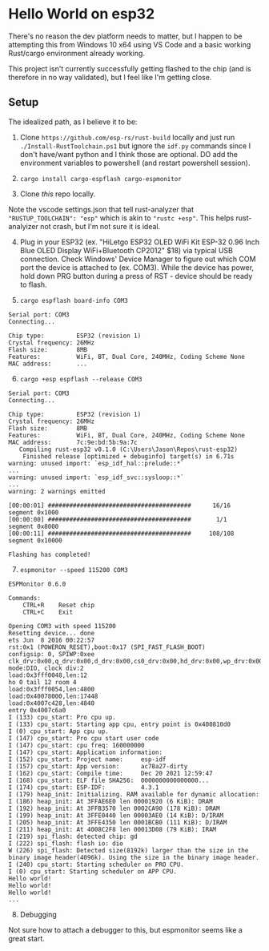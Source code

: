 
# Hello World on esp32

There's no reason the dev platform needs to matter, but I happen to be attempting this from Windows 10 x64 using VS Code and a basic working Rust/cargo environment already working.

This project isn't currently successfully getting flashed to the chip (and is therefore in no way validated), but I feel like I'm getting close.

## Setup

The idealized path, as I believe it to be:

1) Clone `https://github.com/esp-rs/rust-build` locally and just run `./Install-RustToolchain.ps1` but ignore the `idf.py` commands since I don't have/want python and I think those are optional.  DO add the environment variables to powershell (and restart powershell session).

2) `cargo install cargo-espflash cargo-espmonitor`

3) Clone _this_ repo locally.

Note the vscode settings.json that tell rust-analyzer that `"RUSTUP_TOOLCHAIN": "esp"` which is akin to `"rustc +esp"`.  This helps rust-analyizer not crash, but I'm not sure it is ideal.

4) Plug in your ESP32 (ex. "HiLetgo ESP32 OLED WiFi Kit ESP-32 0.96 Inch Blue OLED Display WiFi+Bluetooth CP2012" $18) via typical USB connection.  Check Windows' Device Manager to figure out which COM port the device is attached to (ex. COM3).  While the device has power, hold down PRG button during a press of RST - device should be ready to flash.

5) `cargo espflash board-info COM3`

```
Serial port: COM3
Connecting...

Chip type:         ESP32 (revision 1)
Crystal frequency: 26MHz
Flash size:        8MB
Features:          WiFi, BT, Dual Core, 240MHz, Coding Scheme None
MAC address:       ...
```

6) `cargo +esp espflash --release COM3`

```
Serial port: COM3
Connecting...

Chip type:         ESP32 (revision 1)
Crystal frequency: 26MHz
Flash size:        8MB
Features:          WiFi, BT, Dual Core, 240MHz, Coding Scheme None
MAC address:       7c:9e:bd:5b:9a:7c
   Compiling rust-esp32 v0.1.0 (C:\Users\Jason\Repos\rust-esp32)
    Finished release [optimized + debuginfo] target(s) in 6.71s
warning: unused import: `esp_idf_hal::prelude::*`
...
warning: unused import: `esp_idf_svc::sysloop::*`
...
warning: 2 warnings emitted

[00:00:01] ########################################      16/16      segment 0x1000
[00:00:00] ########################################       1/1       segment 0x8000
[00:00:11] ########################################     108/108     segment 0x10000

Flashing has completed!
```

7) `espmonitor --speed 115200 COM3`

```
ESPMonitor 0.6.0

Commands:
    CTRL+R    Reset chip
    CTRL+C    Exit

Opening COM3 with speed 115200
Resetting device... done
ets Jun  8 2016 00:22:57
rst:0x1 (POWERON_RESET),boot:0x17 (SPI_FAST_FLASH_BOOT)
configsip: 0, SPIWP:0xee
clk_drv:0x00,q_drv:0x00,d_drv:0x00,cs0_drv:0x00,hd_drv:0x00,wp_drv:0x00
mode:DIO, clock div:2
load:0x3fff0048,len:12
ho 0 tail 12 room 4
load:0x3fff0054,len:4800
load:0x40078000,len:17448
load:0x4007c428,len:4840
entry 0x4007c6a0
I (133) cpu_start: Pro cpu up.
I (133) cpu_start: Starting app cpu, entry point is 0x400810d0
I (0) cpu_start: App cpu up.
I (147) cpu_start: Pro cpu start user code
I (147) cpu_start: cpu freq: 160000000
I (147) cpu_start: Application information:
I (152) cpu_start: Project name:     esp-idf
I (157) cpu_start: App version:      ac78a27-dirty
I (162) cpu_start: Compile time:     Dec 20 2021 12:59:47
I (168) cpu_start: ELF file SHA256:  0000000000000000...
I (174) cpu_start: ESP-IDF:          4.3.1
I (179) heap_init: Initializing. RAM available for dynamic allocation:
I (186) heap_init: At 3FFAE6E0 len 00001920 (6 KiB): DRAM
I (192) heap_init: At 3FFB3570 len 0002CA90 (178 KiB): DRAM
I (199) heap_init: At 3FFE0440 len 00003AE0 (14 KiB): D/IRAM
I (205) heap_init: At 3FFE4350 len 0001BCB0 (111 KiB): D/IRAM
I (211) heap_init: At 4008C2F8 len 00013D08 (79 KiB): IRAM
I (219) spi_flash: detected chip: gd
I (222) spi_flash: flash io: dio
W (226) spi_flash: Detected size(8192k) larger than the size in the binary image header(4096k). Using the size in the binary image header.
I (240) cpu_start: Starting scheduler on PRO CPU.
I (0) cpu_start: Starting scheduler on APP CPU.
Hello world!
Hello world!
Hello world!
...
```

8) Debugging

Not sure how to attach a debugger to this, but espmonitor seems like a great start.